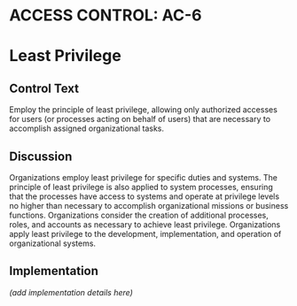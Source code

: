 # ACCESS CONTROL: AC-6
# Least Privilege

## Control Text

Employ the principle of least privilege, allowing only authorized accesses for users (or processes acting on behalf of users) that are necessary to accomplish assigned organizational tasks.

## Discussion

Organizations employ least privilege for specific duties and systems. The principle of least privilege is also applied to system processes, ensuring that the processes have access to systems and operate at privilege levels no higher than necessary to accomplish organizational missions or business functions. Organizations consider the creation of additional processes, roles, and accounts as necessary to achieve least privilege. Organizations apply least privilege to the development, implementation, and operation of organizational systems.

## Implementation

_(add implementation details here)_
